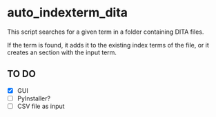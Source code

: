 # auto_indexterm_dita

This script searches for a given term in a folder containing DITA files.

If the term is found, it adds it to the existing index terms of the file, or it creates an <indexterm> section with the input term.

## TO DO
- [X] GUI
- [ ] PyInstaller?
- [ ] CSV file as input
